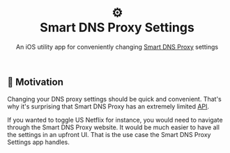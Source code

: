 <h1 align="center">
  ⚙️
  <br/>
  Smart DNS Proxy Settings
</h1>

<p align="center">
  An iOS utility app for conveniently changing <a href="https://www.smartdnsproxy.com/">Smart DNS Proxy</a> settings
</p>

<br />

## 💪 Motivation

Changing your DNS proxy settings should be quick and convenient. That's why it's surprising that Smart DNS Proxy has an extremely limited [API](https://www.smartdnsproxy.com/MyAccount/API). 

If you wanted to toggle US Netflix for instance, you would need to navigate through the Smart DNS Proxy website. It would be much easier to have all the settings in an upfront UI. That is the use case the Smart DNS Proxy Settings app handles.

